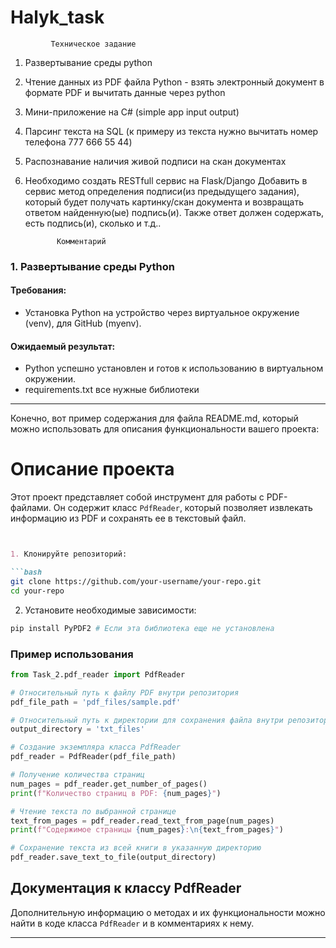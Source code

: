 # Halyk_task

             Техническое задание
1. Развертывание среды python
2. Чтение данных из PDF файла Python - 
взять электронный документ в формате PDF и вычитать данные через python
3. Мини-приложение на C# (simple app input output)
4. Парсинг текста на SQL (к примеру из текста нужно вычитать номер телефона 777 666 55 44)
5. Распознавание наличия живой подписи на скан документах
6. Необходимо создать RESTfull сервис на Flask/Django
Добавить в сервис метод определения подписи(из предыдущего задания), который будет получать картинку/скан документа и возвращать ответом найденную(ые) подпись(и). Также ответ должен содержать, есть подпись(и), сколько и т.д..


              Комментарий

### 1. Развертывание среды Python

#### Требования:
- Установка Python на устройство через виртуальное окружение (venv), для GitHub (myenv).

#### Ожидаемый результат:
- Python успешно установлен и готов к использованию в виртуальном окружении.
- requirements.txt все нужные библиотеки


---

Конечно, вот пример содержания для файла README.md, который можно использовать для описания функциональности вашего проекта:
# Описание проекта

Этот проект представляет собой инструмент для работы с PDF-файлами. Он содержит класс `PdfReader`, который позволяет извлекать информацию из PDF и сохранять ее в текстовый файл.

```markdown


1. Клонируйте репозиторий:

```bash
git clone https://github.com/your-username/your-repo.git
cd your-repo
```

2. Установите необходимые зависимости:

```bash
pip install PyPDF2 # Если эта библиотека еще не установлена
```

### Пример использования

```python
from Task_2.pdf_reader import PdfReader

# Относительный путь к файлу PDF внутри репозитория
pdf_file_path = 'pdf_files/sample.pdf'

# Относительный путь к директории для сохранения файла внутри репозитория
output_directory = 'txt_files'

# Создание экземпляра класса PdfReader
pdf_reader = PdfReader(pdf_file_path)

# Получение количества страниц
num_pages = pdf_reader.get_number_of_pages()
print(f"Количество страниц в PDF: {num_pages}")

# Чтение текста по выбранной странице
text_from_pages = pdf_reader.read_text_from_page(num_pages)
print(f"Содержимое страницы {num_pages}:\n{text_from_pages}")

# Сохранение текста из всей книги в указанную директорию
pdf_reader.save_text_to_file(output_directory)
```

## Документация к классу PdfReader

Дополнительную информацию о методах и их функциональности можно найти в коде класса `PdfReader` и в комментариях к нему.

---
